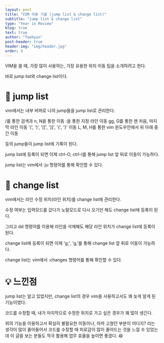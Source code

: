 ```yaml
---
layout: post
title: "VIM 이동 기술 (jump list & change list)"
subtitle: "jump list & change list"
type: "Year in Review"
blog: true
text: true
author: "Taehyun"
post-header: true
header-img: "img/header.jpg"
order: 9
---
```


VIM을 쓸 때, 가장 많이 사용하는, 가장 유용한 위치 이동 팁을 소개하려고 한다.

바로 jump list와 change list이다.

# 🏃 jump list

vim에서는 내부 버퍼로 나의 jump들을 jump list로 관리한다.

/를 통한 검색과 n, N을 통한 이동
:을 통한 지정 라인 이동
gg, G를 통한 맨 처음, 마지막 라인 이동
'(', ')', '\[[', ']]', '{', '}' 이동
L, M, H를 통한 vim 윈도우안에서 위 아래 중간 이동

등의 jump들이 jump list에 기록이 된다.

jump list에 등록이 되면 이제 ctrl-O, ctrl-I를 통해 jump list 앞 뒤로 이동이 가능하다.

jump list는 vim에서 :ju 명령어를 통해 확인할 수 있다.

# 🚴 change list

vim에서는 라인 수정 위치(라인 위치)를 change list에 관리한다.

수정 여부는 입력모드를 갔다가 노말모드로 다시 오기만 해도 change list에 등록이 된다.

그리고 dd 명령어를 이용해 라인을 삭제해도 해당 라인 위치가 change list에 등록이 된다.

change list에 등록이 되면 이제 'g;', 'g,'를 통해 change list 앞 뒤로 이동이 가능하다.

change list는 vim에서 :changes 명령어를 통해 확인할 수 있다.

# 💡 느낀점

jump list는 알고 있었지만, change list의 경우 vim을 사용하고서도 꽤 늦게 알게 된 기능이였다.

코드를 수정할 때, 내가 마지막으로 수정한 위치로 가고 싶은 경우가 꽤 많이 생긴다.

위의 기능을 이용하고서 확실히 불필요한 이동이나, 아까 고쳤던 부분이 어디지? 라는 생각이 많이 줄어들어서 코드를 수정할 때 피로감이 많이 줄어드는 것을 느낄 수 있었는데 이 글을 보는 분들도 적극 활용해 업무 효율을 높이면 좋겠다. 😆